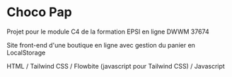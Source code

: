 # Choco Pap
Projet pour le module C4 de la formation EPSI en ligne DWWM 37674

Site front-end d'une boutique en ligne avec gestion du panier en LocalStorage

HTML / Tailwind CSS / Flowbite (javascript pour Tailwind CSS) / Javascript
